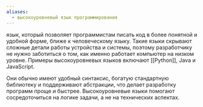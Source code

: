 ```yaml
---
aliases:
  - высокоуровневый язык программирования
---
```

 язык, который позволяет программистам писать код в более понятной и удобной форме, ближе к человеческому языку. Такие языки скрывают сложные детали работы устройства и системы, поэтому разработчику не нужно заботиться о том, как именно работает компьютер на низком уровне. Примеры высокоуровневых языков включают [[Python]], Java и JavaScript. 

Они обычно имеют удобный синтаксис, богатую стандартную библиотеку и поддерживают абстракции, что делает разработку программ проще и быстрее. Высокоуровневые языки помогают сосредоточиться на логике задачи, а не на технических аспектах.